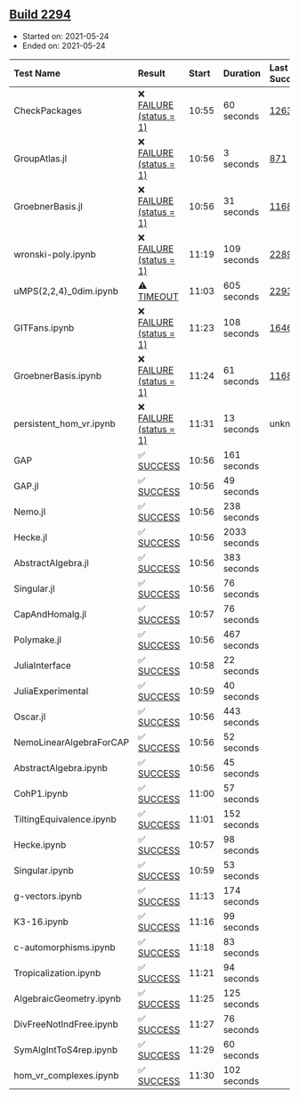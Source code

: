 ## [Build 2294](https://oscarci.mathematik.uni-kl.de/job/oscar-stable/2294/)

* Started on: 2021-05-24
* Ended on: 2021-05-24

| Test Name    | Result | Start | Duration | Last Success | First Failure |
|:-------------|:-------|:------|:---------|:-------------|:--------------|
| CheckPackages | ❌ [FAILURE (status = 1)](https://oscarci.mathematik.uni-kl.de/job/oscar-stable/2294/artifact/logs/build-2294/CheckPackages.log) | 10:55 | 60 seconds | [1263](https://oscarci.mathematik.uni-kl.de/job/oscar-stable/1263/) | [1264](https://oscarci.mathematik.uni-kl.de/job/oscar-stable/1264/) |
| GroupAtlas.jl | ❌ [FAILURE (status = 1)](https://oscarci.mathematik.uni-kl.de/job/oscar-stable/2294/artifact/logs/build-2294/GroupAtlas.jl.log) | 10:56 | 3 seconds | [871](https://oscarci.mathematik.uni-kl.de/job/oscar-stable/871/) | [872](https://oscarci.mathematik.uni-kl.de/job/oscar-stable/872/) |
| GroebnerBasis.jl | ❌ [FAILURE (status = 1)](https://oscarci.mathematik.uni-kl.de/job/oscar-stable/2294/artifact/logs/build-2294/GroebnerBasis.jl.log) | 10:56 | 31 seconds | [1168](https://oscarci.mathematik.uni-kl.de/job/oscar-stable/1168/) | [1169](https://oscarci.mathematik.uni-kl.de/job/oscar-stable/1169/) |
| wronski-poly.ipynb | ❌ [FAILURE (status = 1)](https://oscarci.mathematik.uni-kl.de/job/oscar-stable/2294/artifact/logs/build-2294/wronski-poly.ipynb.log) | 11:19 | 109 seconds | [2289](https://oscarci.mathematik.uni-kl.de/job/oscar-stable/2289/) | [2290](https://oscarci.mathematik.uni-kl.de/job/oscar-stable/2290/) |
| uMPS(2,2,4)_0dim.ipynb | ⚠ [TIMEOUT](https://oscarci.mathematik.uni-kl.de/job/oscar-stable/2294/artifact/logs/build-2294/uMPS-2-2-4-_0dim.ipynb.log) | 11:03 | 605 seconds | [2293](https://oscarci.mathematik.uni-kl.de/job/oscar-stable/2293/) | [2294](https://oscarci.mathematik.uni-kl.de/job/oscar-stable/2294/) |
| GITFans.ipynb | ❌ [FAILURE (status = 1)](https://oscarci.mathematik.uni-kl.de/job/oscar-stable/2294/artifact/logs/build-2294/GITFans.ipynb.log) | 11:23 | 108 seconds | [1646](https://oscarci.mathematik.uni-kl.de/job/oscar-stable/1646/) | [1647](https://oscarci.mathematik.uni-kl.de/job/oscar-stable/1647/) |
| GroebnerBasis.ipynb | ❌ [FAILURE (status = 1)](https://oscarci.mathematik.uni-kl.de/job/oscar-stable/2294/artifact/logs/build-2294/GroebnerBasis.ipynb.log) | 11:24 | 61 seconds | [1168](https://oscarci.mathematik.uni-kl.de/job/oscar-stable/1168/) | [1169](https://oscarci.mathematik.uni-kl.de/job/oscar-stable/1169/) |
| persistent_hom_vr.ipynb | ❌ [FAILURE (status = 1)](https://oscarci.mathematik.uni-kl.de/job/oscar-stable/2294/artifact/logs/build-2294/persistent_hom_vr.ipynb.log) | 11:31 | 13 seconds | unknown | unknown |
| GAP | ✅ [SUCCESS](https://oscarci.mathematik.uni-kl.de/job/oscar-stable/2294/artifact/logs/build-2294/GAP.log) | 10:56 | 161 seconds |  |  |
| GAP.jl | ✅ [SUCCESS](https://oscarci.mathematik.uni-kl.de/job/oscar-stable/2294/artifact/logs/build-2294/GAP.jl.log) | 10:56 | 49 seconds |  |  |
| Nemo.jl | ✅ [SUCCESS](https://oscarci.mathematik.uni-kl.de/job/oscar-stable/2294/artifact/logs/build-2294/Nemo.jl.log) | 10:56 | 238 seconds |  |  |
| Hecke.jl | ✅ [SUCCESS](https://oscarci.mathematik.uni-kl.de/job/oscar-stable/2294/artifact/logs/build-2294/Hecke.jl.log) | 10:56 | 2033 seconds |  |  |
| AbstractAlgebra.jl | ✅ [SUCCESS](https://oscarci.mathematik.uni-kl.de/job/oscar-stable/2294/artifact/logs/build-2294/AbstractAlgebra.jl.log) | 10:56 | 383 seconds |  |  |
| Singular.jl | ✅ [SUCCESS](https://oscarci.mathematik.uni-kl.de/job/oscar-stable/2294/artifact/logs/build-2294/Singular.jl.log) | 10:56 | 76 seconds |  |  |
| CapAndHomalg.jl | ✅ [SUCCESS](https://oscarci.mathematik.uni-kl.de/job/oscar-stable/2294/artifact/logs/build-2294/CapAndHomalg.jl.log) | 10:57 | 76 seconds |  |  |
| Polymake.jl | ✅ [SUCCESS](https://oscarci.mathematik.uni-kl.de/job/oscar-stable/2294/artifact/logs/build-2294/Polymake.jl.log) | 10:56 | 467 seconds |  |  |
| JuliaInterface | ✅ [SUCCESS](https://oscarci.mathematik.uni-kl.de/job/oscar-stable/2294/artifact/logs/build-2294/JuliaInterface.log) | 10:58 | 22 seconds |  |  |
| JuliaExperimental | ✅ [SUCCESS](https://oscarci.mathematik.uni-kl.de/job/oscar-stable/2294/artifact/logs/build-2294/JuliaExperimental.log) | 10:59 | 40 seconds |  |  |
| Oscar.jl | ✅ [SUCCESS](https://oscarci.mathematik.uni-kl.de/job/oscar-stable/2294/artifact/logs/build-2294/Oscar.jl.log) | 10:56 | 443 seconds |  |  |
| NemoLinearAlgebraForCAP | ✅ [SUCCESS](https://oscarci.mathematik.uni-kl.de/job/oscar-stable/2294/artifact/logs/build-2294/NemoLinearAlgebraForCAP.log) | 10:56 | 52 seconds |  |  |
| AbstractAlgebra.ipynb | ✅ [SUCCESS](https://oscarci.mathematik.uni-kl.de/job/oscar-stable/2294/artifact/logs/build-2294/AbstractAlgebra.ipynb.log) | 10:56 | 45 seconds |  |  |
| CohP1.ipynb | ✅ [SUCCESS](https://oscarci.mathematik.uni-kl.de/job/oscar-stable/2294/artifact/logs/build-2294/CohP1.ipynb.log) | 11:00 | 57 seconds |  |  |
| TiltingEquivalence.ipynb | ✅ [SUCCESS](https://oscarci.mathematik.uni-kl.de/job/oscar-stable/2294/artifact/logs/build-2294/TiltingEquivalence.ipynb.log) | 11:01 | 152 seconds |  |  |
| Hecke.ipynb | ✅ [SUCCESS](https://oscarci.mathematik.uni-kl.de/job/oscar-stable/2294/artifact/logs/build-2294/Hecke.ipynb.log) | 10:57 | 98 seconds |  |  |
| Singular.ipynb | ✅ [SUCCESS](https://oscarci.mathematik.uni-kl.de/job/oscar-stable/2294/artifact/logs/build-2294/Singular.ipynb.log) | 10:59 | 53 seconds |  |  |
| g-vectors.ipynb | ✅ [SUCCESS](https://oscarci.mathematik.uni-kl.de/job/oscar-stable/2294/artifact/logs/build-2294/g-vectors.ipynb.log) | 11:13 | 174 seconds |  |  |
| K3-16.ipynb | ✅ [SUCCESS](https://oscarci.mathematik.uni-kl.de/job/oscar-stable/2294/artifact/logs/build-2294/K3-16.ipynb.log) | 11:16 | 99 seconds |  |  |
| c-automorphisms.ipynb | ✅ [SUCCESS](https://oscarci.mathematik.uni-kl.de/job/oscar-stable/2294/artifact/logs/build-2294/c-automorphisms.ipynb.log) | 11:18 | 83 seconds |  |  |
| Tropicalization.ipynb | ✅ [SUCCESS](https://oscarci.mathematik.uni-kl.de/job/oscar-stable/2294/artifact/logs/build-2294/Tropicalization.ipynb.log) | 11:21 | 94 seconds |  |  |
| AlgebraicGeometry.ipynb | ✅ [SUCCESS](https://oscarci.mathematik.uni-kl.de/job/oscar-stable/2294/artifact/logs/build-2294/AlgebraicGeometry.ipynb.log) | 11:25 | 125 seconds |  |  |
| DivFreeNotIndFree.ipynb | ✅ [SUCCESS](https://oscarci.mathematik.uni-kl.de/job/oscar-stable/2294/artifact/logs/build-2294/DivFreeNotIndFree.ipynb.log) | 11:27 | 76 seconds |  |  |
| SymAlgIntToS4rep.ipynb | ✅ [SUCCESS](https://oscarci.mathematik.uni-kl.de/job/oscar-stable/2294/artifact/logs/build-2294/SymAlgIntToS4rep.ipynb.log) | 11:29 | 60 seconds |  |  |
| hom_vr_complexes.ipynb | ✅ [SUCCESS](https://oscarci.mathematik.uni-kl.de/job/oscar-stable/2294/artifact/logs/build-2294/hom_vr_complexes.ipynb.log) | 11:30 | 102 seconds |  |  |
